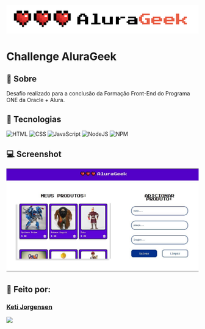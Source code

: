<p align="center"> <img src="./assets/logo.svg" alt="Logotipo do AluraGeek"> </p>

<h1>Challenge AluraGeek</h1>

<h2>🔖 Sobre</h2>
<p>Desafio realizado para a conclusão da Formação Front-End do Programa ONE da Oracle + Alura.</p>

## 🚀 Tecnologias
<div>
  <img src="https://img.shields.io/badge/HTML-239120?style=for-the-badge&logo=html5&logoColor=white" alt="HTML">
  <img src="https://img.shields.io/badge/CSS-239120?&style=for-the-badge&logo=css3&logoColor=white" alt="CSS">
  <img src="https://img.shields.io/badge/JavaScript-F7DF1E?style=for-the-badge&logo=javascript&logoColor=black" alt="JavaScript">
  <img src="https://img.shields.io/badge/node.js-6DA55F?style=for-the-badge&logo=node.js&logoColor=white" alt="NodeJS">
  <img src="https://img.shields.io/badge/NPM-%23CB3837.svg?style=for-the-badge&logo=npm&logoColor=white" alt="NPM">
</div>

## 💻 Screenshot

![alurageek-capa](./assets/alurageek-capa.JPG)

## 🌟 Feito por:

### <a href="https://github.com/ketijor">Keti Jorgensen</a>

<a href="https://linkedin.com/in/ketrin-jorgensen-dev" target="_blank"><img loading="lazy" src="https://img.shields.io/badge/-LinkedIn-%230077B5?style=for-the-badge&logo=linkedin&logoColor=white" target="_blank"></a>